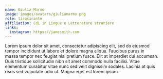 ```yaml
---
name: Giulia Marmo
image: images/avatars/giuliamarmo.png
role: tirocinante
affiliation: CdL in Lingue e Letterature straniere
links:
  instagram: https://janesmith.com
---
```


Lorem ipsum dolor sit amet, consectetur adipiscing elit, sed do eiusmod
tempor incididunt ut labore et dolore magna aliqua.
Faucibus purus in massa tempor nec feugiat nisl pretium fusce.
Elit at imperdiet dui accumsan.
Duis tristique sollicitudin nibh sit amet commodo nulla facilisi.
Vitae elementum curabitur vitae nunc sed velit dignissim sodales.
Lacinia at quis risus sed vulputate odio ut.
Magna eget est lorem ipsum.